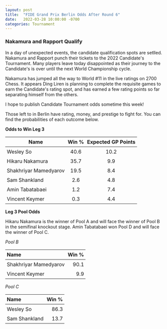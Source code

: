 ```yaml
---
layout: post
title:  "FIDE Grand Prix Berlin Odds After Round 6"
date:   2022-03-28 10:00:00 -0700
categories: Tournament
---
```


<script src="https://cdn.plot.ly/plotly-latest.min.js"></script> 

<style>
    table th, table td { padding: 5px 5px; }
    #content-desktop {display: block;}
    #content-mobile {display: none;}
    @media screen and (max-width: 768px) {
    #content-desktop {display: none;}
    #content-mobile {display: block;}
}
</style>

### Nakamura and Rapport Qualify

In a day of unexpected events, the candidate qualification spots are setlled. Nakamura and Rapport punch their tickets to the 2022 Candidate's Tournament. Many players leave today disappointed as their journey to the Candidate's is over until the next World Championship cycle.

Nakamura has jumped all the way to World #11 in the live ratings on 2700 Chess. It appears Ding Liren is planning to complete the requisite games to earn the Candidate's rating spot, and has earned a few rating points so far separating himself from the others.

I hope to publish Candidate Tournament odds sometime this week!

Those left to in Berlin have rating, money, and prestige to fight for. You can find the probabilities of each outcome below.

**Odds to Win Leg 3**

| Name                   | Win % |   Expected GP Points |
|------------------------|:-------:|:----------------------:|
| Wesley So              |  40.6 |                 10.2 |
| Hikaru Nakamura        |  35.7 |                  9.9 |
| Shakhriyar Mamedyarov  |  19.5 |                  8.4 |
| Sam Shankland          |   2.6 |                  4.8 |
| Amin Tabatabaei        |   1.2 |                  7.4 |
| Vincent Keymer         |   0.3 |                  4.4 |


**Leg 3 Pool Odds**

Hikaru Nakamura is the winner of Pool A and will face the winner of Pool B in the semifinal knockout stage. Amin Tabatabaei won Pool D and will face the winner of Pool C.


*Pool B*

| Name                  | Win % |
|:----------------------|------:|
| Shakhriyar Mamedyarov |  90.1 |
| Vincent Keymer        |   9.9 |

*Pool C*

| Name                   |  Win %|
|:-----------------------|------:|
| Wesley So              |  86.3 |
| Sam Shankland          |  13.7 |